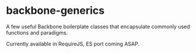 # backbone-generics
A few useful Backbone boilerplate classes that encapsulate commonly used functions and paradigms.

Currently available in RequireJS, ES port coming ASAP.
